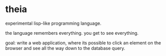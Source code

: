 # theia

experimental lisp-like programming language.

the language remembers everything. you get to see everything.

goal: write a web application, where its possible to click an element on the browser and see all the way down to the database query.